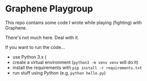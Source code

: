 # Graphene Playgroup

This repo contains some code I wrote while playing (fighting) with Graphene.

There's not much here. Deal with it.

If you want to run the code...

* use Python 3.x (
* create a virtual environment (`python3 -m venv venv` will do it)
* install the requirements with `pip install -r requirements.txt`
* run stuff using Python (e.g. `python hello.py`)